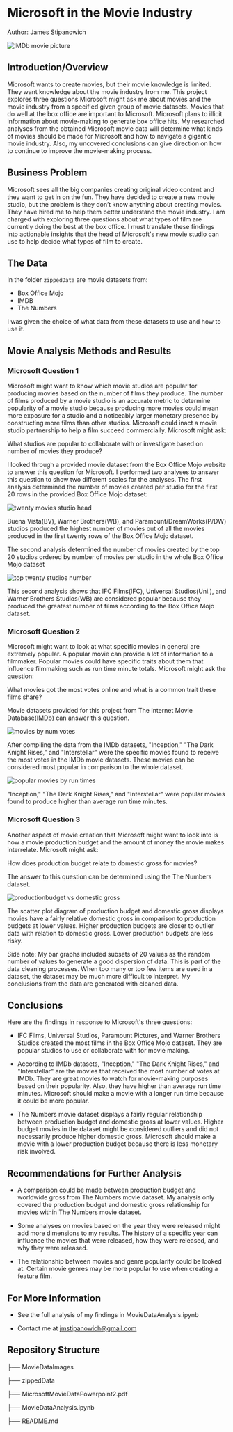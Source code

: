 # Microsoft in the Movie Industry

Author: James Stipanowich

![IMDb movie picture](MovieDataImages/TVlanding.png)

## Introduction/Overview

Microsoft wants to create movies, but their movie knowledge is limited. They want knowledge about the movie industry from me. This project explores three questions Microsoft might ask me about movies and the movie industry from a specified given group of movie datasets. Movies that do well at the box office are important to Microsoft. Microsoft plans to illicit information about movie-making to generate box office hits. My researched analyses from the obtained Microsoft movie data will determine what kinds of movies should be made for Microsoft and how to navigate a gigantic movie industry. Also, my uncovered conclusions can give direction on how to continue to improve the movie-making process.

## Business Problem

Microsoft sees all the big companies creating original video content and they want to get in on the fun. They have decided to create a new movie studio, but the problem is they don’t know anything about creating movies. They have hired me to help them better understand the movie industry. I am charged with exploring three questions about what types of film are currently doing the best at the box office. I must translate these findings into actionable insights that the head of Microsoft's new movie studio can use to help decide what types of film to create.

## The Data

In the folder `zippedData` are movie datasets from:

* Box Office Mojo
* IMDB
* The Numbers

I was given the choice of what data from these datasets to use and how to use it.

## Movie Analysis Methods and Results

### Microsoft Question 1
 
Microsoft might want to know which movie studios are popular for producing movies based on the number of films they produce. The number of films produced by a movie studio is an accurate metric to determine popularity of a movie studio because producing more movies could mean more exposure for a studio and a noticeably larger monetary presence by constructing more films than other studios. Microsoft could inact a movie studio partnership to help a film succeed commercially. Microsoft might ask: 

What studios are popular to collaborate with or investigate based on number of movies they produce?

I looked through a provided movie dataset from the Box Office Mojo website to answer this question for Microsoft. I performed two analyses to answer this question to show two different scales for the analyses. The first analysis determined the number of movies created per studio for the first 20 rows in the provided Box Office Mojo dataset:

![twenty movies studio head](MovieDataImages/moviestudios.png)

Buena Vista(BV), Warner Brothers(WB), and Paramount/DreamWorks(P/DW) studios produced the highest number of movies out of all the movies produced in the first twenty rows of the Box Office Mojo dataset.

The second analysis determined the number of movies created by the top 20 studios ordered by number of movies per studio in the whole Box Office Mojo dataset 

![top twenty studios number](MovieDataImages/moviestudios2.png)

This second analysis shows that IFC Films(IFC), Universal Studios(Uni.), and Warner Brothers Studios(WB) are considered popular because they produced the greatest number of films according to the Box Office Mojo dataset.

### Microsoft Question 2

Microsoft might want to look at what specific movies in general are extremely popular. A popular movie can provide a lot of information to a filmmaker. Popular movies could have specific traits about them that influence filmmaking such as run time minute totals. Microsoft might ask the question:

What movies got the most votes online and what is a common trait these films share?

Movie datasets provided for this project from The Internet Movie Database(IMDb) can answer this question.

![movies by num votes](MovieDataImages/pinkgraph.png)

After compiling the data from the IMDb datasets, "Inception," "The Dark Knight Rises," and "Interstellar" were the specific movies found to receive the most votes in the IMDb movie datasets.  These movies can be considered most popular in comparison to the whole dataset.

![popular movies by run times](MovieDataImages/poprunmovies.png)

"Inception," "The Dark Knight Rises," and "Interstellar" were popular movies found to produce higher than average run time minutes.

### Microsoft Question 3

Another aspect of movie creation that Microsoft might want to look into is how a movie production budget and the amount of money the movie makes interrelate. Microsoft might ask:

How does production budget relate to domestic gross for movies?

The answer to this question can be determined using the The Numbers dataset. 

![productionbudget vs domestic gross](MovieDataImages/pbdgmovies2.png)

The scatter plot diagram of production budget and domestic gross displays movies have a fairly relative domestic gross in comparison to production budgets at lower values. Higher production budgets are closer to outlier data with relation to domestic gross. Lower production budgets are less risky.

Side note: My bar graphs included subsets of 20 values as the random number of values to generate a good dispersion of data. This is part of the data cleaning processes.  When too many or too few items are used in a dataset, the dataset may be much more difficult to interpret. My conclusions from the data are generated with cleaned data.

## Conclusions

Here are the findings in response to Microsoft's three questions:

- IFC Films, Universal Studios, Paramount Pictures, and Warner Brothers Studios created the most films in the Box Office Mojo dataset. They are popular studios to use or collaborate with for movie making.

- According to IMDb datasets, "Inception," "The Dark Knight Rises," and "Interstellar" are the movies that received the most number of votes at IMDb.  They are great movies to watch for movie-making purposes based on their popularity. Also, they have higher than average run time minutes. Microsoft should make a movie with a longer run time because it could be more popular.

- The Numbers movie dataset displays a fairly regular relationship between production budget and domestic gross at lower values. Higher budget movies in the dataset might be considered outliers and did not necessarily produce higher domestic gross. Microsoft should make a movie with a lower production budget because there is less monetary risk involved.

## Recommendations for Further Analysis

- A comparison could be made between production budget and worldwide gross from The Numbers movie dataset.  My analysis only covered the production budget and domestic gross relationship for movies within The Numbers movie dataset. 

- Some analyses on movies based on the year they were released might add more dimensions to my results. The history of a specific year can influence the movies that were released, how they were released, and why they were released.

- The relationship between movies and genre popularity could be looked at. Certain movie genres may be more popular to use when creating a feature film.

## For More Information

- See the full analysis of my findings in MovieDataAnalysis.ipynb

- Contact me at jmstipanowich@gmail.com

## Repository Structure

├── MovieDataImages

├── zippedData

├── MicrosoftMovieDataPowerpoint2.pdf

├── MovieDataAnalysis.ipynb

├── README.md